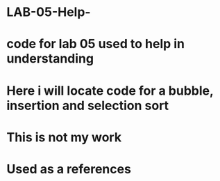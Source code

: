 #  LAB-05-Help-
#  code for lab 05 used to help in understanding 
#  Here i will locate code for a bubble, insertion and selection sort
#  This is not my work 
#  Used as a references
